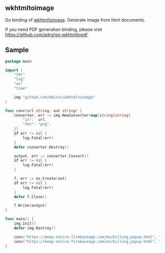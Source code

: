 wkhtmltoimage
-------------
Go binding of [wkhtmltoimage](http://wkhtmltopdf.org). Generate image from html documents. 

If you need PDF generation binding, please visit https://github.com/adrg/go-wkhtmltopdf

## Sample
```go
package main

import (
	"fmt"
	"log"
	"os"
	"time"

	img "github.com/bbirec/wkhtmltoimage"
)

func conv(url string, out string) {
	converter, err := img.NewConverter(map[string]string{
		"in":  url,
		"fmt": "png",
	})
	if err != nil {
		log.Fatal(err)
	}
	defer converter.Destroy()

	output, err := converter.Convert()
	if err != nil {
		log.Fatal(err)
	}

	f, err := os.Create(out)
	if err != nil {
		log.Fatal(err)
	}
	defer f.Close()

	f.Write(output)
}

func main() {
	img.Init()
	defer img.Destroy()

	conv("https://beep-notice.firebaseapp.com/ko/billing_popup.html", "ko.png")
	conv("https://beep-notice.firebaseapp.com/en/billing_popup.html", "en.png")
}

```